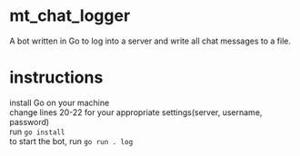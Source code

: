 # mt_chat_logger

A bot written in Go to log into a server and write all chat messages to a file.

# instructions
install Go on your machine<br>
change lines 20-22 for your appropriate settings(server, username, password)<br>
run `go install`<br>
to start the bot, run `go run . log`
